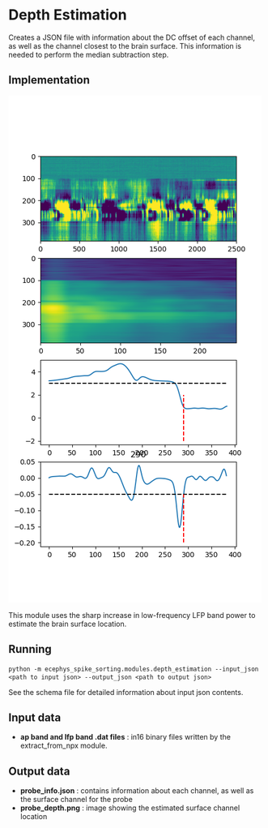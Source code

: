 Depth Estimation
==============
Creates a JSON file with information about the DC offset of each channel, as well as the channel closest to the brain surface. This information is needed to perform the median subtraction step.

Implementation
--------------
![Depth estimation](images/probe_depth.png "Surface estimation method")

This module uses the sharp increase in low-frequency LFP band power to estimate the brain surface location.

Running
-------
```
python -m ecephys_spike_sorting.modules.depth_estimation --input_json <path to input json> --output_json <path to output json>
```
See the schema file for detailed information about input json contents.


Input data
----------
- **ap band and lfp band .dat files** : in16 binary files written by the extract_from_npx module.


Output data
-----------
- **probe_info.json** : contains information about each channel, as well as the surface channel for the probe
- **probe_depth.png** : image showing the estimated surface channel location